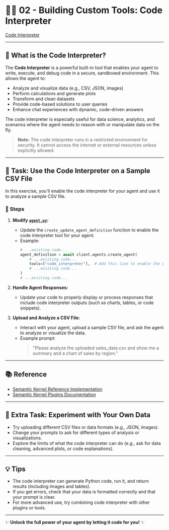 # 🧑‍💻 02 - Building Custom Tools: Code Interpreter

[Code Interpreter](https://learn.microsoft.com/en-us/semantic-kernel/frameworks/agent/examples/example-assistant-code?pivots=programming-language-python)

---

## 🤔 What is the Code Interpreter?

The **Code Interpreter** is a powerful built-in tool that enables your agent to write, execute, and debug code in a secure, sandboxed environment. This allows the agent to:

- Analyze and visualize data (e.g., CSV, JSON, images)
- Perform calculations and generate plots
- Transform and clean datasets
- Provide code-based solutions to user queries
- Enhance chat experiences with dynamic, code-driven answers

The code interpreter is especially useful for data science, analytics, and scenarios where the agent needs to reason with or manipulate data on the fly.

> **Note:** The code interpreter runs in a restricted environment for security. It cannot access the internet or external resources unless explicitly allowed.

---

## 🚀 Task: Use the Code Interpreter on a Sample CSV File

In this exercise, you'll enable the code interpreter for your agent and use it to analyze a sample CSV file.

### 📝 Steps

1. **Modify [`agent.py`](./agent.py):**
   - Update the `create_update_agent_definition` function to enable the code interpreter tool for your agent.
   - Example:  
     ```python
     # ...existing code...
     agent_definition = await client.agents.create_agent(
         # ...existing code...
         tools=["code_interpreter"],  # Add this line to enable the code interpreter
         # ...existing code...
     )
     # ...existing code...
     ```

2. **Handle Agent Responses:**
   - Update your code to properly display or process responses that include code interpreter outputs (such as charts, tables, or code snippets).

3. **Upload and Analyze a CSV File:**
   - Interact with your agent, upload a sample CSV file, and ask the agent to analyze or visualize the data.
   - Example prompt:  
     > "Please analyze the uploaded sales_data.csv and show me a summary and a chart of sales by region."

---

## 📚 Reference

- [Semantic Kernel Reference Implementation](https://github.com/microsoft/semantic-kernel/blob/079594d29792071c0474dc30543697972b77dbc9/python/samples/getting_started_with_agents/azure_ai_agent/step4_azure_ai_agent_code_interpreter.py)
- [Semantic Kernel Plugins Documentation](https://learn.microsoft.com/en-us/semantic-kernel/concepts/plugins/?pivots=programming-language-python)

---

## 🧪 Extra Task: Experiment with Your Own Data

- Try uploading different CSV files or data formats (e.g., JSON, images).
- Change your prompts to ask for different types of analysis or visualizations.
- Explore the limits of what the code interpreter can do (e.g., ask for data cleaning, advanced plots, or code explanations).

---

## 💡 Tips

- The code interpreter can generate Python code, run it, and return results (including images and tables).
- If you get errors, check that your data is formatted correctly and that your prompt is clear.
- For more advanced use, try combining code interpreter with other plugins or tools.

---

✨ **Unlock the full power of your agent by letting it code for you!** ✨